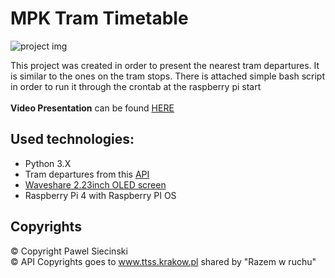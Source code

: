 # MPK Tram Timetable
![project img](https://i.imgur.com/igkY1HG.jpeg)

This project was created in order to present the nearest tram departures. It is similar to the ones on the tram stops.
There is attached simple bash script in order to run it through the crontab at the raspberry pi start <br/> <br/>
**Video Presentation** can be found [HERE](https://www.youtube.com/watch?v=YwPdIU6F4kk)

## Used technologies:
- Python 3.X
- Tram departures from this [API](https://www.tomekzaw.pl/ttss/)
- [Waveshare 2.23inch OLED screen](share.com/wiki/2.23inch_OLED_HAT)
- Raspberry Pi 4 with Raspberry PI OS

## Copyrights
© Copyright Pawel Siecinski <br/>
© API Copyrights goes to www.ttss.krakow.pl
shared by "Razem w ruchu"
